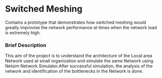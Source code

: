 # Switched Meshing
 Contains a prototype that demonstrates how switched meshing would greatly improvise the network performance at times when the network load is extremely high.

### Brief Description
 This aim of the project is to understand the architecture of the Local area Network used at small organization and simulate the same Network using Netsim Network Simulator.After successful simulation, the analysis of the network and identification of the bottlenecks in the Network is done.
